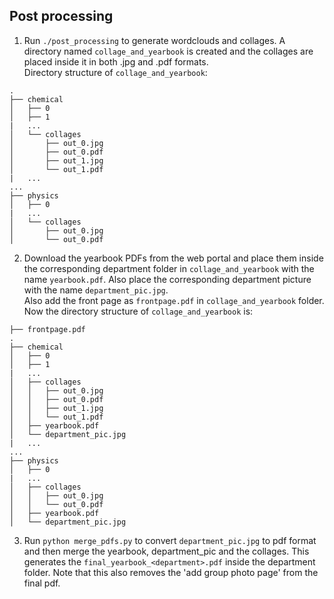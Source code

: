 ## Post processing

1. Run `./post_processing` to generate wordclouds and collages. A directory named `collage_and_yearbook` is created and the collages are placed inside it in both .jpg and .pdf formats.  
Directory structure of `collage_and_yearbook`:
```
.
├── chemical
│   ├── 0
│   ├── 1
|   ...
│   └── collages
│       ├── out_0.jpg
│       ├── out_0.pdf
│       ├── out_1.jpg
│       └── out_1.pdf
|   ...
...
├── physics
│   ├── 0
|   ...
│   └── collages
│       ├── out_0.jpg
│       └── out_0.pdf
```  
2. Download the yearbook PDFs from the web portal and place them inside the corresponding department folder in `collage_and_yearbook` with the name `yearbook.pdf`. Also place the corresponding department picture with the name `department_pic.jpg`.  
Also add the front page as `frontpage.pdf` in `collage_and_yearbook` folder.
Now the directory structure of `collage_and_yearbook` is:
```
├── frontpage.pdf
.
├── chemical
│   ├── 0
│   ├── 1
|   ...
│   ├── collages
│   │   ├── out_0.jpg
│   │   ├── out_0.pdf
│   │   ├── out_1.jpg
│   │   └── out_1.pdf
│   ├── yearbook.pdf
│   └── department_pic.jpg
|   ...
...
├── physics
│   ├── 0
|   ...
│   ├── collages
│   │   ├── out_0.jpg
│   │   └── out_0.pdf
│   ├── yearbook.pdf
│   └── department_pic.jpg

```  
3. Run `python merge_pdfs.py` to convert `department_pic.jpg` to pdf format and then merge the yearbook, department_pic and the collages. This generates the `final_yearbook_<department>.pdf` inside the department folder. Note that this also removes the 'add group photo page' from the final pdf.